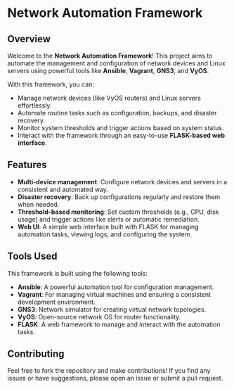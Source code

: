 # Network Automation Framework

## Overview

Welcome to the **Network Automation Framework**! This project aims to automate the management and configuration of network devices and Linux servers using powerful tools like **Ansible**, **Vagrant**, **GNS3**, and **VyOS**. 

With this framework, you can:
- Manage network devices (like VyOS routers) and Linux servers effortlessly.
- Automate routine tasks such as configuration, backups, and disaster recovery.
- Monitor system thresholds and trigger actions based on system status.
- Interact with the framework through an easy-to-use **FLASK-based web interface**.

## Features
- **Multi-device management**: Configure network devices and servers in a consistent and automated way.
- **Disaster recovery**: Back up configurations regularly and restore them when needed.
- **Threshold-based monitoring**: Set custom thresholds (e.g., CPU, disk usage) and trigger actions like alerts or automatic remediation.
- **Web UI**: A simple web interface built with FLASK for managing automation tasks, viewing logs, and configuring the system.

## Tools Used

This framework is built using the following tools:
- **Ansible**: A powerful automation tool for configuration management.
- **Vagrant**: For managing virtual machines and ensuring a consistent development environment.
- **GNS3**: Network simulator for creating virtual network topologies.
- **VyOS**: Open-source network OS for router functionality.
- **FLASK**: A web framework to manage and interact with the automation tasks.

## Contributing

Feel free to fork the repository and make contributions! If you find any issues or have suggestions, please open an issue or submit a pull request.
